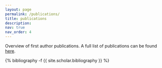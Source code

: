 ```yaml
---
layout: page
permalink: /publications/
title: publications
description: 
nav: true
nav_order: 4
---
```

Overview of first author publications. A full list of publications can be found [here](https://ui.adsabs.harvard.edu/search/filter_database_fq_database=AND&filter_database_fq_database=database%3A%22astronomy%22&fq=%7B!type%3Daqp%20v%3D%24fq_database%7D&fq_database=%28database%3A%22astronomy%22%29&q=author%3A%22de%20graaff%2C%20a%22%20&sort=date%20desc%2C%20bibcode%20desc&p_=0).
<!-- _pages/publications.md -->
<div class="publications">

{% bibliography -f {{ site.scholar.bibliography }} %}

</div>
